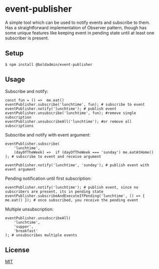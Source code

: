 # event-publisher
A simple tool which can be used to notify events and subscribe to them.
Has a straightforward implementation of Observer pattern, though has some unique
features like keeping event in pending state until at least one subscriber is present.

## Setup
```
$ npm install @boldadmin/event-publisher
```

## Usage
Subscribe and notify:
```
const fun = () =>  me.eat()
eventPublisher.subscribe('lunchtime', fun); # subscribe to event
eventPublisher.notify('lunchtime'); # publish event
eventPublisher.unsubscribe('lunchtime', fun); #remove single subscription
eventPublisher.unsubscribeAll('lunchtime'); #or remove all subscriptions
```

Subscribe and notify with event argument:
```
eventPublisher.subscribe(
    'lunchtime',
    (dayOfTheWeek) =>  if (dayOfTheWeek === 'sunday') me.eatAtHome() 
); # subscribe to event and receive argument
    
eventPublisher.notify('lunchtime', 'sunday'); # publish event with event argument
```

Pending notification until first subscription:
```
eventPublisher.notify('lunchtime'); # publish event, since no subscribers are present, its in pending state
eventPublisher.subscribeAndExecuteIfPending('lunchtime', () => { me.eat() }); # once subscribed, you receive the pending event
```

Multiple unsubscription:
```
eventPublisher.unsubscribeAll(
    'lunchtime',
    'supper',
    'breakfast'
); # unsubscribes multiple events
```

## License
[MIT](https://choosealicense.com/licenses/mit/)
